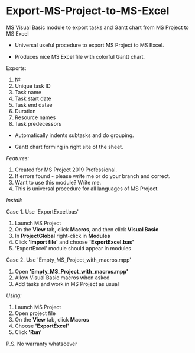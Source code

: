# Export-MS-Project-to-MS-Excel
MS Visual Basic module to export tasks and Gantt chart from MS Project to MS Excel

- Universal useful procedure to export MS Project to MS Excel.

- Produces nice MS Excel file with colorful Gantt chart.

Exports:

1. №
2. Unique task ID
3. Task name
4. Task start date
5. Task end datae
6. Duration
7. Resource names
8. Task predecessors

- Automatically indents subtasks and do grouping.

- Gantt chart forming in right site of the sheet.



_Features:_

1. Created for MS Project 2019 Professional.
2. If errors found - please write me or do your branch and correct.
3. Want to use this module? Write me.
4. This is universal procedure for all languages of MS Project.


_Install:_

Case 1. Use 'ExportExcel.bas'

1. Launch MS Project
2. On the __View__ tab, click __Macros__, and then click __Visual Basic__
3. In __ProjectGlobal__ right-click in __Modules__
4. Click __'Import file'__ and choose __'ExportExcel.bas'__
5. 'ExportExcel' module should appear in modules

Case 2. Use 'Empty_MS_Project_with_macros.mpp'

1. Open __'Empty_MS_Project_with_macros.mpp'__
2. Allow Visual Basic macros when asked
3. Add tasks and work in MS Project as usual

_Using:_
1. Launch MS Project
2. Open project file
3. On the __View__ tab, click __Macros__
4. Choose __'ExportExcel'__
5. Click __'Run'__

P.S. No warranty whatsoever
